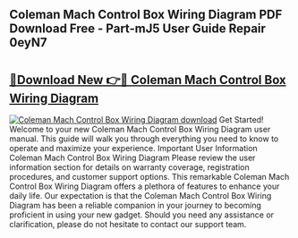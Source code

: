 ## Coleman Mach Control Box Wiring Diagram PDF Download Free - Part-mJ5 User Guide Repair 0eyN7

# <h2><a href="http://dfjfyv.blite.top/?on=Coleman+Mach+Control+Box+Wiring+Diagram">🔗Download New 👉🔴 Coleman Mach Control Box Wiring Diagram</a></h2>

[![Coleman Mach Control Box Wiring Diagram download](https://i.imgur.com/lujVjoI.png)](http://dfjfyv.blite.top/?on=Coleman+Mach+Control+Box+Wiring+Diagram)
Get Started! Welcome to your new Coleman Mach Control Box Wiring Diagram user manual. This guide will walk you through everything you need to know to operate and maximize your experience. Important User Information Coleman Mach Control Box Wiring Diagram Please review the user information section for details on warranty coverage, registration procedures, and customer support options. This remarkable Coleman Mach Control Box Wiring Diagram offers a plethora of features to enhance your daily life. Our expectation is that the Coleman Mach Control Box Wiring Diagram has been a reliable companion in your journey to becoming proficient in using your new gadget. Should you need any assistance or clarification, please do not hesitate to contact our support team.
